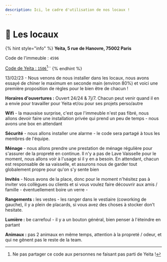 ```yaml
---
description: Ici, le cadre d'utilisation de nos locaux !
---
```


# 🏢 Les locaux

{% hint style="info" %}
**Yeita, 5 rue de Hanovre, 75002 Paris**

Code de l'immeuble : `4596`

[Code de Yeita : `1506`](#user-content-fn-1)[^1]``
{% endhint %}

13/02/23 - Nous venons de nous installer dans les locaux, nous avons essayé de chiner le maximum en seconde main (environ 80%) et voici une première proposition de règles pour le bien être de chacun !&#x20;

**Horaires d'ouvertures :**  Ouvert 24/24 & 7j/7. Chacun peut venir quand il en a envie pour travailler pour Yeita et/ou pour ses projets perso/autre&#x20;

**Wifi** - la mauvaise surprise, c'est que l'immeuble n'est pas fibré, nous allons devoir faire une installation privée qui prend un peu de temps - nous avons une box en attendant&#x20;

**Sécurité** - nous allons installer une alarme - le code sera partagé à tous les membres de l'équipe.&#x20;

**Ménage** - nous allons prendre une prestation de ménage régulière pour s'assurer de la propreté en continue. Il n'y a pas de Lave Vaisselle pour le moment, nous allons voir à l'usage si il y en a besoin. En attendant, chacun est responsable de sa vaisselle, et assurons nous de garder tout globalement propre pour qu'on s'y sente bien&#x20;

**Invités** - Nous avons de la place, donc pour le moment n'hésitez pas à inviter vos collègues ou clients et si vous voulez faire découvrir aux amis / famille - éventuellement boire un verre -&#x20;

**Rangements :** les vestes - les ranger dans le vestiaire (coworking de gauche), il y a plein de placards, si vous avez des choses à stocker don't hesitate.&#x20;

**Lumière :** be carrefoul - il y a un bouton général, bien penser à l'éteindre en partant

**Animaux :** pas 2 animaux en même temps, attention à la propreté / odeur, et qui ne gênent pas le reste de la team.&#x20;



[^1]: Ne pas partager ce code aux personnes ne faisant pas parti de Yeita !

